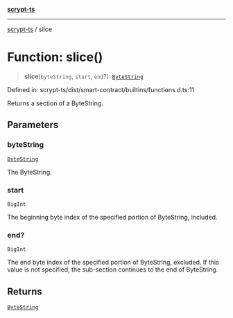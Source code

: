 [**scrypt-ts**](../README.md)

***

[scrypt-ts](../globals.md) / slice

# Function: slice()

> **slice**(`byteString`, `start`, `end`?): [`ByteString`](../type-aliases/ByteString.md)

Defined in: scrypt-ts/dist/smart-contract/builtins/functions.d.ts:11

Returns a section of a ByteString.

## Parameters

### byteString

[`ByteString`](../type-aliases/ByteString.md)

The ByteString.

### start

`BigInt`

The beginning byte index of the specified portion of ByteString, included.

### end?

`BigInt`

The end byte index of the specified portion of ByteString, excluded.
 If this value is not specified, the sub-section continues to the end of ByteString.

## Returns

[`ByteString`](../type-aliases/ByteString.md)
